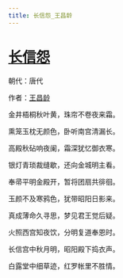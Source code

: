 ```yaml
---
title: 长信怨_王昌龄
---
```


# [长信怨](http://so.gushiwen.org/view_1465.aspx)

朝代：唐代

作者：[王昌龄](http://so.gushiwen.org/author_437.aspx)

<p>金井梧桐秋叶黄，珠帘不卷夜来霜。

熏笼玉枕无颜色，卧听南宫清漏长。</p><p>高殿秋砧响夜阑，霜深犹忆御衣寒。

银灯青琐裁缝歇，还向金城明主看。</p><p>奉帚平明金殿开，暂将团扇共徘徊。

玉颜不及寒鸦色，犹带昭阳日影来。</p><p>真成薄命久寻思，梦见君王觉后疑。

火照西宫知夜饮，分明复道奉恩时。</p><p>长信宫中秋月明，昭阳殿下捣衣声。

白露堂中细草迹，红罗帐里不胜情。</p>